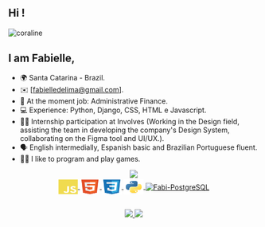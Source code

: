 ## Hi ! 

<img align="center" alt="coraline" src="https://c.tenor.com/uVLd3xFewB8AAAAC/tenor.gif">

## I am Fabielle, 

* 🌍 Santa Catarina - Brazil.
* ✉️ [fabielledelima@gmail.com].
* 🚀 At the moment job: Administrative Finance.
* 💻 Experience: Python, Django, CSS, HTML e Javascript.
* 👩🏽 Internship participation at Involves (Working in the Design field, assisting the team in developing the company's Design System, collaborating on the Figma tool and UI/UX.).
* 🗣 English intermedially, Espanish basic and Brazilian Portuguese fluent.
* 👍🏽 I like to program and play games. 

<div align="center">
  <a href="https://github.com/Limaaad" />
  <img height="180em" src="https://github-readme-stats.vercel.app/api?username=limaaad&show_icons=true&theme=dracula&include_all_commits=true&count_private=true"/>
</div>
<div style="display: inline_block" align="center">
  <img align="center" alt="Fabi-Js" height="30" width="40" src="https://raw.githubusercontent.com/devicons/devicon/master/icons/javascript/javascript-plain.svg">
  <img align="center" alt="Fabi-HTML" height="30" width="40" src="https://raw.githubusercontent.com/devicons/devicon/master/icons/html5/html5-original.svg">
  <img align="center" alt="Fabi-CSS" height="30" width="40" src="https://raw.githubusercontent.com/devicons/devicon/master/icons/css3/css3-original.svg">
  <img align="center" alt="Fabi-Python" height="30" width="40" src="https://raw.githubusercontent.com/devicons/devicon/master/icons/python/python-original.svg">
  <img align="center" alt="Fabi-PostgreSQL" height="30" width="40" src="https://cdn.jsdelivr.net/gh/devicons/devicon/icons/postgresql/postgresql-original.svg">
</div>

  ##
 
<div align="center"> 
  <a href="https://www.instagram.com/limaaad_/" target="_blank">
    <img src="https://img.shields.io/badge/-Instagram-%23E4405F?style=for-the-badge&logo=instagram&logoColor=white" target="_blank" />
  </a>
  <a href="https://www.linkedin.com/in/fabielle-de-lima-andrade-1624b7239/" target="_blank">
    <img src="https://img.shields.io/badge/-LinkedIn-%230077B5?style=for-the-badge&logo=linkedin&logoColor=white" target="_blank" />
  </a> 
  
